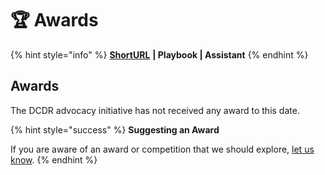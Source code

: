 # 🏆 Awards

{% hint style="info" %}
[**ShortURL**](https://tiof.click/DCDRAwards) **| Playbook | Assistant**
{% endhint %}

## Awards

The DCDR advocacy initiative has not received any award to this date.

{% hint style="success" %}
**Suggesting an Award**

If you are aware of an award or competition that we should explore, [let us know](https://tiof.click/DCDRAwardsSuggest).
{% endhint %}
